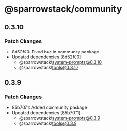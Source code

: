 # @sparrowstack/community

## 0.3.10

### Patch Changes

- 8d52f00: Fixed bug in community package
- Updated dependencies [8d52f00]
    - @sparrowstack/system-prompts@0.3.10
    - @sparrowstack/tools@0.3.10

## 0.3.9

### Patch Changes

- 85b7071: Added community package
- Updated dependencies [85b7071]
    - @sparrowstack/system-prompts@0.3.9
    - @sparrowstack/tools@0.3.9
